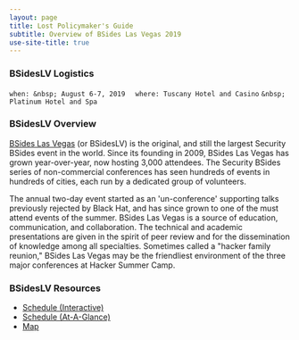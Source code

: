 ```yaml
---
layout: page
title: Lost Policymaker's Guide
subtitle: Overview of BSides Las Vegas 2019
use-site-title: true
---
```


### BSidesLV Logistics
` when: &nbsp; August 6-7, 2019   `
` where: Tuscany Hotel and Casino `
` &nbsp; Platinum Hotel and Spa   `

### BSidesLV Overview
[BSides Las Vegas](https://bsideslv.org) (or BSidesLV) is the original, and still the largest Security BSides event in the world. Since its founding in 2009, BSides Las Vegas has grown year-over-year, now hosting 3,000 attendees. The Security BSides series of non-commercial conferences has seen hundreds of events in hundreds of cities, each run by a dedicated group of volunteers.

The annual two-day event started as an 'un-conference' supporting talks previously rejected by Black Hat, and has since grown to one of the must attend events of the summer. BSides Las Vegas is a source of education, communication, and collaboration. The technical and academic presentations are given in the spirit of peer review and for the dissemination of knowledge among all specialties. Sometimes called a "hacker family reunion," BSides Las Vegas may be the friendliest environment of the three major conferences at Hacker Summer Camp.

### BSidesLV Resources
* [Schedule (Interactive)](https://www.bsideslv.org/schedule-2/)
* [Schedule (At-A-Glance)](https://www.bsideslv.org/wp-content/uploads/2019/07/20190719_BSLV2019_schedule_grid_WEB.pdf)
* [Map](https://www.bsideslv.org/conference-map/)
